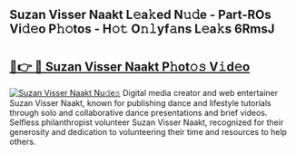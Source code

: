 ## Suzan Visser Naakt L𝚎a𝚔ed N𝚞𝚍e - Part-ROs Vi𝚍𝚎o P𝚑𝚘tos - H𝚘𝚝 O𝚗𝚕yf𝚊ns L𝚎a𝚔s 6RmsJ

# <h2><a href="http://kf5kt1.oniu.top/?m=Suzan+Visser+Naakt">🔗👉 🔴 Suzan Visser Naakt P𝚑ot𝚘𝚜 V𝚒d𝚎o</a></h2>

[![Suzan Visser Naakt Nu𝚍e𝚜](https://i.imgur.com/0qMVB7G.gif)](http://kf5kt1.oniu.top/?m=Suzan+Visser+Naakt)
Digital media creator and web entertainer Suzan Visser Naakt, known for publishing dance and lifestyle tutorials through solo and collaborative dance presentations and brief videos. Selfless philanthropist volunteer Suzan Visser Naakt, recognized for their generosity and dedication to volunteering their time and resources to help others.  
